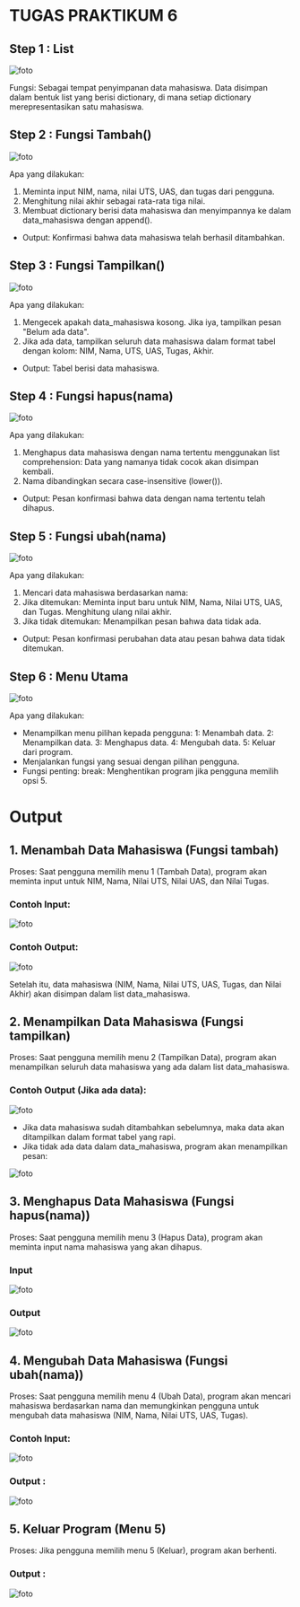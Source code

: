 # TUGAS PRAKTIKUM 6

## Step 1 : List

![foto](foto/ss1.png)

Fungsi: Sebagai tempat penyimpanan data mahasiswa. Data disimpan dalam bentuk list yang berisi dictionary, di mana setiap dictionary merepresentasikan satu mahasiswa.

## Step 2 : Fungsi Tambah()

![foto](foto/ss2.png)

Apa yang dilakukan:
1. Meminta input NIM, nama, nilai UTS, UAS, dan tugas dari pengguna.
2. Menghitung nilai akhir sebagai rata-rata tiga nilai.
3. Membuat dictionary berisi data mahasiswa dan menyimpannya ke dalam data_mahasiswa dengan append().
* Output: Konfirmasi bahwa data mahasiswa telah berhasil ditambahkan.

## Step 3 : Fungsi Tampilkan()

![foto](foto/ss3.png)

Apa yang dilakukan:
1. Mengecek apakah data_mahasiswa kosong. Jika iya, tampilkan pesan "Belum ada data".
2. Jika ada data, tampilkan seluruh data mahasiswa dalam format tabel dengan kolom:
NIM, Nama, UTS, UAS, Tugas, Akhir.
* Output: Tabel berisi data mahasiswa.

## Step 4 : Fungsi hapus(nama)

![foto](foto/ss4.png)

Apa yang dilakukan:
1. Menghapus data mahasiswa dengan nama tertentu menggunakan list comprehension:
Data yang namanya tidak cocok akan disimpan kembali.
2. Nama dibandingkan secara case-insensitive (lower()).
* Output: Pesan konfirmasi bahwa data dengan nama tertentu telah dihapus.

## Step 5 : Fungsi ubah(nama)

![foto](foto/ss5.png)

Apa yang dilakukan:
1. Mencari data mahasiswa berdasarkan nama:
2. Jika ditemukan:
Meminta input baru untuk NIM, Nama, Nilai UTS, UAS, dan Tugas.
Menghitung ulang nilai akhir.
3. Jika tidak ditemukan:
Menampilkan pesan bahwa data tidak ada.
* Output: Pesan konfirmasi perubahan data atau pesan bahwa data tidak ditemukan.

## Step 6 : Menu Utama

![foto](foto/ss6.png)

Apa yang dilakukan: 
* Menampilkan menu pilihan kepada pengguna:
1: Menambah data.
2: Menampilkan data.
3: Menghapus data.
4: Mengubah data.
5: Keluar dari program.
* Menjalankan fungsi yang sesuai dengan pilihan pengguna.
* Fungsi penting:
break: Menghentikan program jika pengguna memilih opsi 5.

# Output

## 1. Menambah Data Mahasiswa (Fungsi tambah)
Proses:
Saat pengguna memilih menu 1 (Tambah Data), program akan meminta input untuk NIM, Nama, Nilai UTS, Nilai UAS, dan Nilai Tugas.

### Contoh Input:

![foto](foto/ss7.png)

### Contoh Output:

![foto](foto/ss8.png)

Setelah itu, data mahasiswa (NIM, Nama, Nilai UTS, UAS, Tugas, dan Nilai Akhir) akan disimpan dalam list data_mahasiswa.

## 2. Menampilkan Data Mahasiswa (Fungsi tampilkan)
Proses:
Saat pengguna memilih menu 2 (Tampilkan Data), program akan menampilkan seluruh data mahasiswa yang ada dalam list data_mahasiswa.

### Contoh Output (Jika ada data):

![foto](foto/ss9.png)

* Jika data mahasiswa sudah ditambahkan sebelumnya, maka data akan ditampilkan dalam format tabel yang rapi.
* Jika tidak ada data dalam data_mahasiswa, program akan menampilkan pesan:

![foto](foto/ss10.png)

## 3. Menghapus Data Mahasiswa (Fungsi hapus(nama))
Proses:
Saat pengguna memilih menu 3 (Hapus Data), program akan meminta input nama mahasiswa yang akan dihapus.

### Input 

![foto](foto/ss11.png)

### Output

![foto](foto/ss12.png)

## 4. Mengubah Data Mahasiswa (Fungsi ubah(nama))
Proses:
Saat pengguna memilih menu 4 (Ubah Data), program akan mencari mahasiswa berdasarkan nama dan memungkinkan pengguna untuk mengubah data mahasiswa (NIM, Nama, Nilai UTS, UAS, Tugas).

### Contoh Input:

![foto](foto/ss13.png)

### Output :

![foto](foto/ss14.png)

## 5. Keluar Program (Menu 5)
Proses:
Jika pengguna memilih menu 5 (Keluar), program akan berhenti.

### Output :

![foto](foto/ss15.png)





